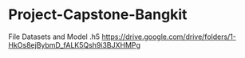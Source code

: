 # Project-Capstone-Bangkit
File Datasets and Model .h5
https://drive.google.com/drive/folders/1-HkOs8ejBybmD_fALK5Qsh9i3BJXHMPg
